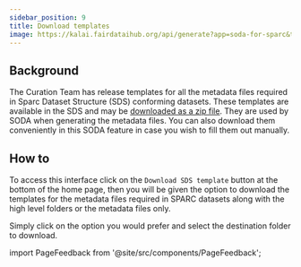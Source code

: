 ```yaml
---
sidebar_position: 9
title: Download templates
image: https://kalai.fairdataihub.org/api/generate?app=soda-for-sparc&title=Download%20Templates&description=Prepare%20Metadata&org=fairdataihub
---
```


## Background

The Curation Team has release templates for all the metadata files required in Sparc Dataset Structure (SDS) conforming datasets. These templates are available in the SDS and may be [downloaded as a zip file](https://github.com/SciCrunch/sparc-curation/releases/tag/dataset-template-2.1.0). They are used by SODA when generating the metadata files. You can also download them conveniently in this SODA feature in case you wish to fill them out manually.

## How to

To access this interface click on the `Download SDS template` button at the bottom of the home page,
then you will be given the option to download the templates for the metadata files required in SPARC
datasets along with the high level folders or the metadata files only.

Simply click on the option you would prefer and select the destination folder to download.

import PageFeedback from '@site/src/components/PageFeedback';

<PageFeedback />
